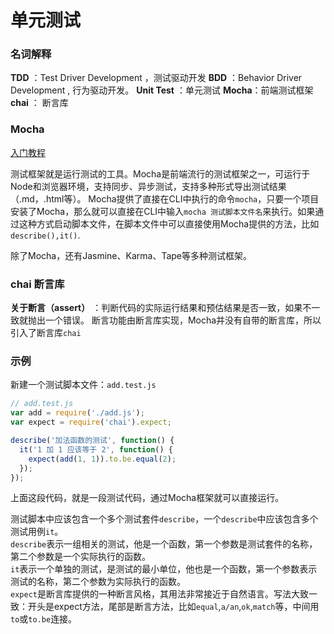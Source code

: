 # 单元测试

### 名词解释
**TDD** ：Test Driver Development ，测试驱动开发
**BDD** ：Behavior Driver Development , 行为驱动开发。
**Unit Test** ：单元测试
**Mocha**：前端测试框架
**chai** ： 断言库

### Mocha 
[入门教程](http://www.ruanyifeng.com/blog/2015/12/a-mocha-tutorial-of-examples.html)

测试框架就是运行测试的工具。Mocha是前端流行的测试框架之一，可运行于Node和浏览器环境，支持同步、异步测试，支持多种形式导出测试结果（.md，.html等）。
Mocha提供了直接在CLI中执行的命令`mocha`，只要一个项目安装了Mocha，那么就可以直接在CLI中输入`mocha 测试脚本文件名`来执行。如果通过这种方式启动脚本文件，在脚本文件中可以直接使用Mocha提供的方法，比如`describe(),it()`.


除了Mocha，还有Jasmine、Karma、Tape等多种测试框架。

### chai 断言库
**关于断言（assert）** ：判断代码的实际运行结果和预估结果是否一致，如果不一致就抛出一个错误。
断言功能由断言库实现，Mocha并没有自带的断言库，所以引入了断言库`chai`

### 示例
新建一个测试脚本文件：`add.test.js`
```javascript
// add.test.js
var add = require('./add.js');
var expect = require('chai').expect;

describe('加法函数的测试', function() {
  it('1 加 1 应该等于 2', function() {
    expect(add(1, 1)).to.be.equal(2);
  });
});
```
上面这段代码，就是一段测试代码，通过Mocha框架就可以直接运行。

测试脚本中应该包含一个多个测试套件`describe`，一个`describe`中应该包含多个测试用例`it`。  
`describe`表示一组相关的测试，他是一个函数，第一个参数是测试套件的名称，第二个参数是一个实际执行的函数。  
`it`表示一个单独的测试，是测试的最小单位，他也是一个函数，第一个参数表示测试的名称，第二个参数为实际执行的函数。  
`expect`是断言库提供的一种断言风格，其用法非常接近于自然语言。写法大致一致：开头是expect方法，尾部是断言方法，比如`equal`,`a/an`,`ok`,`match`等，中间用`to`或`to.be`连接。










